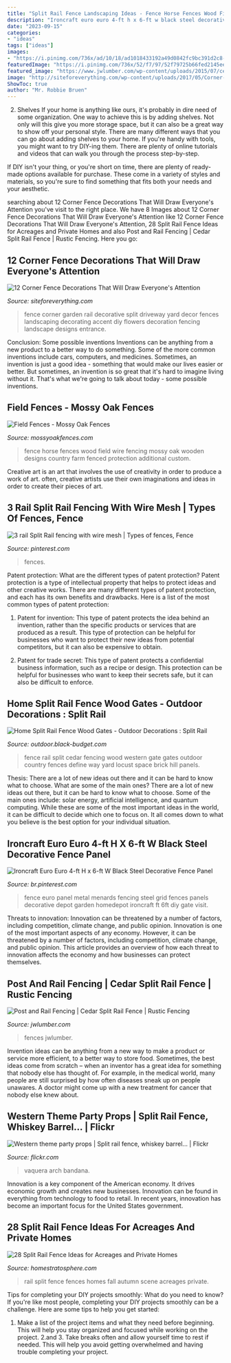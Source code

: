 ```yaml
---
title: "Split Rail Fence Landscaping Ideas - Fence Horse Fences Wood Field Wire Fencing Mossy Oak Wooden Designs Country Farm Fenced Protection Additional Custom"
description: "Ironcraft euro euro 4-ft h x 6-ft w black steel decorative fence panel"
date: "2023-09-15"
categories:
- "ideas"
tags: ["ideas"]
images:
- "https://i.pinimg.com/736x/ad/10/18/ad1018433192a49d0842fc9bc391d2c8--wire-mesh-fence-ideas.jpg"
featuredImage: "https://i.pinimg.com/736x/52/f7/97/52f79725b66fed2145eef2f064cd1c87.jpg"
featured_image: "https://www.jwlumber.com/wp-content/uploads/2015/07/cedar-split-rail-fence.jpg"
image: "http://siteforeverything.com/wp-content/uploads/2017/05/Corner-Fences-Garden-Decor-04.jpg"
ShowToc: true
author: "Mr. Robbie Bruen"
---
```



2. Shelves
If your home is anything like ours, it's probably in dire need of some organization. One way to achieve this is by adding shelves. Not only will this give you more storage space, but it can also be a great way to show off your personal style.
There are many different ways that you can go about adding shelves to your home. If you're handy with tools, you might want to try DIY-ing them. There are plenty of online tutorials and videos that can walk you through the process step-by-step.

If DIY isn't your thing, or you're short on time, there are plenty of ready-made options available for purchase. These come in a variety of styles and materials, so you're sure to find something that fits both your needs and your aesthetic.

	

		
searching about 12 Corner Fence Decorations That Will Draw Everyone&#039;s Attention you've visit to the right place. We have 8 Images about 12 Corner Fence Decorations That Will Draw Everyone&#039;s Attention like 12 Corner Fence Decorations That Will Draw Everyone&#039;s Attention, 28 Split Rail Fence Ideas for Acreages and Private Homes and also Post and Rail Fencing | Cedar Split Rail Fence | Rustic Fencing. Here you go:
		
    
## 12 Corner Fence Decorations That Will Draw Everyone&#039;s Attention

<img loading=lazy src="http://siteforeverything.com/wp-content/uploads/2017/05/Corner-Fences-Garden-Decor-04.jpg" onerror="this.onerror=null;this.src='https://tse2.mm.bing.net/th?id=OIP.CBUd_CFbrdd3zzirtUgSgwHaFn&amp;pid=15.1';" alt="12 Corner Fence Decorations That Will Draw Everyone&#039;s Attention">

_Source: siteforeverything.com_

>fence corner garden rail decorative split driveway yard decor fences landscaping decorating accent diy flowers decoration fencing landscape designs entrance. 

	

Conclusion: Some possible inventions
Inventions can be anything from a new product to a better way to do something. Some of the more common inventions include cars, computers, and medicines. Sometimes, an invention is just a good idea - something that would make our lives easier or better. But sometimes, an invention is so great that it's hard to imagine living without it. That's what we're going to talk about today - some possible inventions.

    
## Field Fences - Mossy Oak Fences

<img loading=lazy src="https://www.mossyoakfences.com/wp-content/gallery/field-fences/2.jpg" onerror="this.onerror=null;this.src='https://tse2.mm.bing.net/th?id=OIP.nZ7LpcUpmfrbzeIELUfAJAHaE-&amp;pid=15.1';" alt="Field Fences - Mossy Oak Fences">

_Source: mossyoakfences.com_

>fence horse fences wood field wire fencing mossy oak wooden designs country farm fenced protection additional custom. 

	

Creative art is an art that involves the use of creativity in order to produce a work of art. often, creative artists use their own imaginations and ideas in order to create their pieces of art.

    
## 3 Rail Split Rail Fencing With Wire Mesh | Types Of Fences, Fence

<img loading=lazy src="https://i.pinimg.com/736x/ad/10/18/ad1018433192a49d0842fc9bc391d2c8--wire-mesh-fence-ideas.jpg" onerror="this.onerror=null;this.src='https://tse4.mm.bing.net/th?id=OIP.xY4lCnjPFEpTi_u_8z5SDgHaE6&amp;pid=15.1';" alt="3 rail Split Rail fencing with wire mesh | Types of fences, Fence">

_Source: pinterest.com_

>fences. 

	

Patent protection: What are the different types of patent protection?
Patent protection is a type of intellectual property that helps to protect ideas and other creative works. There are many different types of patent protection, and each has its own benefits and drawbacks. Here is a list of the most common types of patent protection:
1) Patent for invention: This type of patent protects the idea behind an invention, rather than the specific products or services that are produced as a result. This type of protection can be helpful for businesses who want to protect their new ideas from potential competitors, but it can also be expensive to obtain.

2) Patent for trade secret: This type of patent protects a confidential business information, such as a recipe or design. This protection can be helpful for businesses who want to keep their secrets safe, but it can also be difficult to enforce.

    
## Home Split Rail Fence Wood Gates - Outdoor Decorations : Split Rail

<img loading=lazy src="https://outdoor.black-budget.com/wp-content/uploads/2017/07/Home-Split-Rail-Fence-Wood-Gates.jpg" onerror="this.onerror=null;this.src='https://tse3.mm.bing.net/th?id=OIP.4hWMQhkqIgxWM_s44q8XNQHaFj&amp;pid=15.1';" alt="Home Split Rail Fence Wood Gates - Outdoor Decorations : Split Rail">

_Source: outdoor.black-budget.com_

>fence rail split cedar fencing wood western gate gates outdoor country fences define way yard locust space brick hill panels. 

	

Thesis: There are a lot of new ideas out there and it can be hard to know what to choose. What are some of the main ones?
There are a lot of new ideas out there, but it can be hard to know what to choose. Some of the main ones include: solar energy, artificial intelligence, and quantum computing. While these are some of the most important ideas in the world, it can be difficult to decide which one to focus on. It all comes down to what you believe is the best option for your individual situation.

    
## Ironcraft Euro Euro 4-ft H X 6-ft W Black Steel Decorative Fence Panel

<img loading=lazy src="https://i.pinimg.com/736x/52/f7/97/52f79725b66fed2145eef2f064cd1c87.jpg" onerror="this.onerror=null;this.src='https://tse4.mm.bing.net/th?id=OIP.OewG0UDJFCwW5T73EMWrIQHaHa&amp;pid=15.1';" alt="Ironcraft Euro Euro 4-ft H x 6-ft W Black Steel Decorative Fence Panel">

_Source: br.pinterest.com_

>fence euro panel metal menards fencing steel grid fences panels decorative depot garden homedepot ironcraft ft 6ft diy gate visit. 

	

Threats to innovation: Innovation can be threatened by a number of factors, including competition, climate change, and public opinion.
Innovation is one of the most important aspects of any economy. However, it can be threatened by a number of factors, including competition, climate change, and public opinion. This article provides an overview of how each threat to innovation affects the economy and how businesses can protect themselves.

    
## Post And Rail Fencing | Cedar Split Rail Fence | Rustic Fencing

<img loading=lazy src="https://www.jwlumber.com/wp-content/uploads/2015/07/cedar-split-rail-fence.jpg" onerror="this.onerror=null;this.src='https://tse3.mm.bing.net/th?id=OIP.3Lrw_y_Z0gbm-WjLqhS0awHaE-&amp;pid=15.1';" alt="Post and Rail Fencing | Cedar Split Rail Fence | Rustic Fencing">

_Source: jwlumber.com_

>fences jwlumber. 

	

Invention ideas can be anything from a new way to make a product or service more efficient, to a better way to store food. Sometimes, the best ideas come from scratch – when an inventor has a great idea for something that nobody else has thought of. For example, in the medical world, many people are still surprised by how often diseases sneak up on people unawares. A doctor might come up with a new treatment for cancer that nobody else knew about.

    
## Western Theme Party Props | Split Rail Fence, Whiskey Barrel… | Flickr

<img loading=lazy src="https://c2.staticflickr.com/8/7028/6766930673_7f7dc23bd2_b.jpg" onerror="this.onerror=null;this.src='https://tse4.mm.bing.net/th?id=OIP.G9Zc8USoBR6-mtPRTwFuOwHaFj&amp;pid=15.1';" alt="Western theme party props | Split rail fence, whiskey barrel… | Flickr">

_Source: flickr.com_

>vaquera arch bandana. 

	

Innovation is a key component of the American economy. It drives economic growth and creates new businesses. Innovation can be found in everything from technology to food to retail. In recent years, innovation has become an important focus for the United States government.

    
## 28 Split Rail Fence Ideas For Acreages And Private Homes

<img loading=lazy src="https://s3.amazonaws.com/homestratosphere/wp-content/uploads/2015/11/23154049/5-split-rail-fence.jpg" onerror="this.onerror=null;this.src='https://tse1.mm.bing.net/th?id=OIP.vUPUarchwrOSe8Hx_Dyq1wHaE7&amp;pid=15.1';" alt="28 Split Rail Fence Ideas for Acreages and Private Homes">

_Source: homestratosphere.com_

>rail split fence fences homes fall autumn scene acreages private. 

	

Tips for completing your DIY projects smoothly: What do you need to know?
If you're like most people, completing your DIY projects smoothly can be a challenge. Here are some tips to help you get started: 
1. Make a list of the project items and what they need before beginning. This will help you stay organized and focused while working on the project. 
2.аnd 3. Take breaks often and allow yourself time to rest if needed. This will help you avoid getting overwhelmed and having trouble completing your project.

